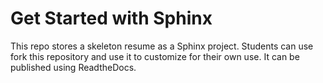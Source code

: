 # Get Started with Sphinx

This repo stores a skeleton resume as a Sphinx project. Students can use fork this
repository and use it to customize for their own use. It can be published using ReadtheDocs.
